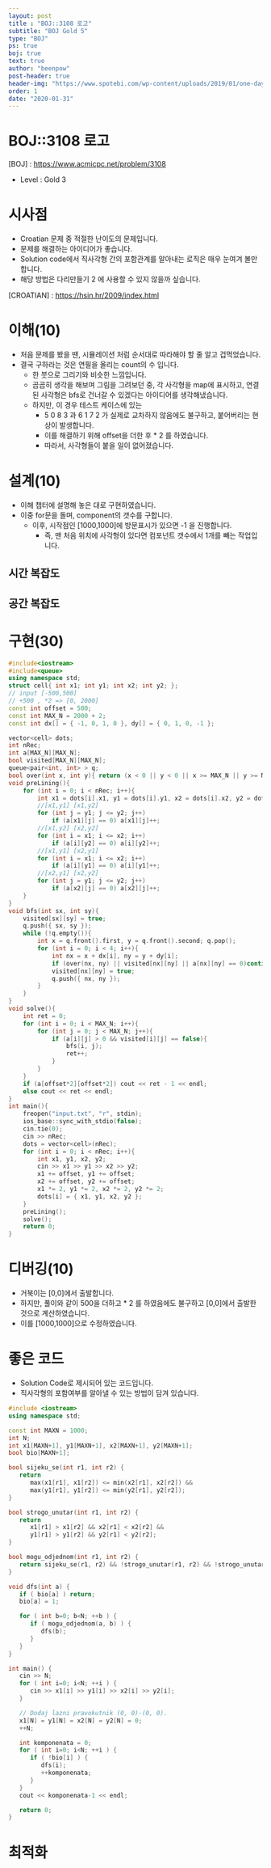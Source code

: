 ```yaml
---
layout: post
title : "BOJ::3108 로고"
subtitle: "BOJ Gold 5"
type: "BOJ"
ps: true
boj: true
text: true
author: "beenpow"
post-header: true
header-img: "https://www.spotebi.com/wp-content/uploads/2019/01/one-day-day-one-workout-motivation-spotebi.jpg"
order: 1
date: "2020-01-31"
---
```


# BOJ::3108 로고
[BOJ] : <https://www.acmicpc.net/problem/3108>
- Level : Gold 3

# 시사점
- Croatian 문제 중 적절한 난이도의 문제입니다.
- 문제를 해결하는 아이디어가 좋습니다.
- Solution code에서 직사각형 간의 포함관계를 알아내는 로직은 매우 눈여겨 볼만 합니다.
- 해당 방법은 다리만들기 2 에 사용할 수 있지 않을까 싶습니다.
   
[CROATIAN] : <https://hsin.hr/2009/index.html>

# 이해(10)
- 처음 문제를 봤을 땐, 시뮬레이션 처럼 순서대로 따라해야 할 줄 알고 겁먹었습니다.
- 결국 구하라는 것은 연필을 올리는 count의 수 입니다.
  - 한 붓으로 그리기와 비슷한 느낌입니다.
  - 곰곰히 생각을 해보며 그림을 그려보던 중, 각 사각형을 map에 표시하고, 연결된 사각형은 bfs로
    건너갈 수 있겠다는 아이디어를 생각해냈습니다.
  - 하지만, 이 경우 테스트 케이스에 있는
    - 5 0 8 3 과 6 1 7 2 가 실제로 교차하지 않음에도 불구하고, 붙어버리는 현상이 발생합니다.
    - 이를 해결하기 위해 offset을 더한 후 * 2 를 하였습니다.
    - 따라서, 사각형들이 붙을 일이 없어졌습니다.

# 설계(10)
- 이해 챕터에 설명해 놓은 대로 구현하였습니다.
- 이중 for문을 돌며, component의 갯수를 구합니다.
  - 이후, 시작점인 [1000,1000]에 방문표시가 있으면 -1 을 진행합니다.
    - 즉, 맨 처음 위치에 사각형이 있다면 컴포넌트 갯수에서 1개를 빼는 작업입니다.


## 시간 복잡도

## 공간 복잡도

# 구현(30)


```cpp
#include<iostream>
#include<queue>
using namespace std;
struct cell{ int x1; int y1; int x2; int y2; };
// input [-500,500]
// +500 , *2 => [0, 2000]
const int offset = 500;
const int MAX_N = 2000 + 2;
const int dx[] = { -1, 0, 1, 0 }, dy[] = { 0, 1, 0, -1 };

vector<cell> dots;
int nRec;
int a[MAX_N][MAX_N];
bool visited[MAX_N][MAX_N];
queue<pair<int, int> > q;
bool over(int x, int y){ return (x < 0 || y < 0 || x >= MAX_N || y >= MAX_N); }
void preLining(){
    for (int i = 0; i < nRec; i++){
        int x1 = dots[i].x1, y1 = dots[i].y1, x2 = dots[i].x2, y2 = dots[i].y2;
        //[x1,y1] [x1,y2]
        for (int j = y1; j <= y2; j++)
            if (a[x1][j] == 0) a[x1][j]++;
        //[x1,y2] [x2,y2]
        for (int i = x1; i <= x2; i++)
            if (a[i][y2] == 0) a[i][y2]++;
        //[x1,y1] [x2,y1]
        for (int i = x1; i <= x2; i++)
            if (a[i][y1] == 0) a[i][y1]++;
        //[x2,y1] [x2,y2]
        for (int j = y1; j <= y2; j++)
            if (a[x2][j] == 0) a[x2][j]++;
    }
}
void bfs(int sx, int sy){
    visited[sx][sy] = true;
    q.push({ sx, sy });
    while (!q.empty()){
        int x = q.front().first, y = q.front().second; q.pop();
        for (int i = 0; i < 4; i++){
            int nx = x + dx[i], ny = y + dy[i];
            if (over(nx, ny) || visited[nx][ny] || a[nx][ny] == 0)continue;
            visited[nx][ny] = true;
            q.push({ nx, ny });
        }
    }
}
void solve(){
    int ret = 0;
    for (int i = 0; i < MAX_N; i++){
        for (int j = 0; j < MAX_N; j++){
            if (a[i][j] > 0 && visited[i][j] == false){
                bfs(i, j);
                ret++;
            }
        }
    }
    if (a[offset*2][offset*2]) cout << ret - 1 << endl;
    else cout << ret << endl;
}
int main(){
    freopen("input.txt", "r", stdin);
    ios_base::sync_with_stdio(false);
    cin.tie(0);
    cin >> nRec;
    dots = vector<cell>(nRec);
    for (int i = 0; i < nRec; i++){
        int x1, y1, x2, y2;
        cin >> x1 >> y1 >> x2 >> y2;
        x1 += offset, y1 += offset;
        x2 += offset, y2 += offset;
        x1 *= 2, y1 *= 2, x2 *= 2, y2 *= 2;
        dots[i] = { x1, y1, x2, y2 };
    }
    preLining();
    solve();
    return 0;
}
```

# 디버깅(10)
- 거북이는 [0,0]에서 출발합니다.
- 하지만, 풀이와 같이 500을 더하고 * 2 를 하였음에도 불구하고 [0,0]에서 출발한 것으로
  계산하였습니다.
- 이를 [1000,1000]으로 수정하였습니다.

# 좋은 코드

- Solution Code로 제시되어 있는 코드입니다.
- 직사각형의 포함여부를 알아낼 수 있는 방법이 담겨 있습니다.

```cpp
#include <iostream>
using namespace std;

const int MAXN = 1000;
int N;
int x1[MAXN+1], y1[MAXN+1], x2[MAXN+1], y2[MAXN+1];
bool bio[MAXN+1];

bool sijeku_se(int r1, int r2) {
   return
      max(x1[r1], x1[r2]) <= min(x2[r1], x2[r2]) &&
      max(y1[r1], y1[r2]) <= min(y2[r1], y2[r2]);
}

bool strogo_unutar(int r1, int r2) {
   return
      x1[r1] > x1[r2] && x2[r1] < x2[r2] &&
      y1[r1] > y1[r2] && y2[r1] < y2[r2];
}

bool mogu_odjednom(int r1, int r2) {
   return sijeku_se(r1, r2) && !strogo_unutar(r1, r2) && !strogo_unutar(r2, r1);
}

void dfs(int a) {
   if ( bio[a] ) return;
   bio[a] = 1;

   for ( int b=0; b<N; ++b ) {
      if ( mogu_odjednom(a, b) ) {
         dfs(b);
      }
   }
}

int main() {
   cin >> N;
   for ( int i=0; i<N; ++i ) {
      cin >> x1[i] >> y1[i] >> x2[i] >> y2[i];
   }

   // Dodaj lazni pravokutnik (0, 0)-(0, 0).
   x1[N] = y1[N] = x2[N] = y2[N] = 0;
   ++N;

   int komponenata = 0;
   for ( int i=0; i<N; ++i ) {
      if ( !bio[i] ) {
         dfs(i);
         ++komponenata;
      }
   }
   cout << komponenata-1 << endl;

   return 0;
}
```

# 최적화
